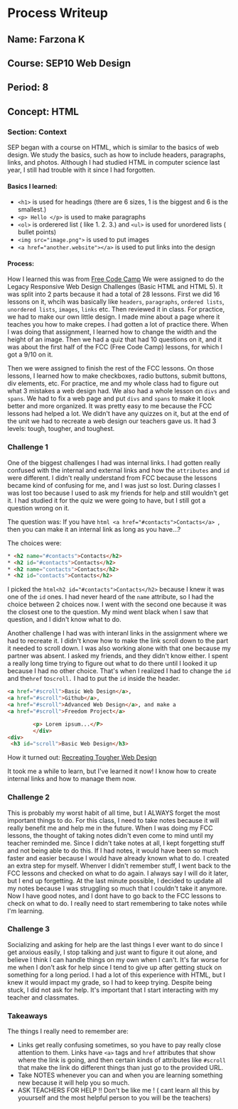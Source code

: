 # Process Writeup

## Name: Farzona K
## Course: SEP10 Web Design
## Period: 8
## Concept: HTML

### Section: Context 
SEP began with a course on HTML, which is similar to the basics of web design. We study the basics, such as how to include headers, paragraphs, links, and photos. Although I had studied HTML in computer science last year, I still had trouble with it since I had forgotten.

#### Basics I learned: 
* `<h1>` is used for headings (there are 6 sizes, 1 is the biggest and 6 is the smallest.)
* `<p> Hello </p>` is used to make paragraphs
* `<ol>` is orderered list ( like 1. 2. 3.) and `<ul>` is used for unordered lists ( bullet points)
* `<img src="image.png">` is used to put images
* `<a href="another.website"></a>` is used to put links into the design

#### Process: 
 How I learned this was from [Free Code Camp](https://freecodecamp.org/) We were assigned to do the Legacy Responsive Web Design Challenges (Basic HTML and HTML 5). It was split into 2 parts because it had a total of 28 lessons. First we did 16 lessons on it, whcih was basically like `headers`, `paragraphs`, `ordered lists`, `unordered lists`, `images`, `links`  etc. Then reviewed it in class. For practice, we had to make our own little design. I made mine about a page where it teaches you how to make crepes. I had gotten a lot of practice there. When I was doing that assignment, I learned how to change the width and the height of an image. Then we had a quiz that had 10 questions on it, and it was about the first half of the FCC (Free Code Camp) lessons, for which I got a 9/10 on it. 
 
Then we were assigned to finish the rest of the FCC lessons. On those lessons, I learned how to make checkboxes, radio buttons, submit buttons, div elements, etc. For practice, me and my whole class had to figure out what 3 mistakes a web design had. We also had a whole lesson on `divs` and `spans`. We had to fix a web page and put `divs` and `spans` to make it look better and more organized. It was pretty easy to me because the FCC lessons had helped a lot. We didn't have any quizzes on it, but at the end of the unit we had to recreate a web design our teachers gave us. It had 3 levels: tough, tougher, and toughest.

### Challenge 1

One of the biggest challenges I had was internal links. I had gotten really confused with the internal and external links and how the `attributes` and `id` were different. I didn't really understand from FCC because the lessons became kind of confusing for me, and I was just so lost. During classes I was lost too because I used to ask my friends for help and still wouldn't get it. I had studied it for the quiz we were going to have, but I still got a question wrong on it. 

The question was: If you have ```html <a href="#contacts">Contacts</a> ```, then you can make it an internal link as long as you have...?

The choices were: 

```html
* <h2 name="#contacts">Contacts</h2>
* <h2 id="#contacts">Contacts</h2>
* <h2 name="contacts">Contacts</h2>
* <h2 id="contacts">Contacts</h2>
```
I picked the ```html<h2 id="#contacts">Contacts</h2>``` because I knew it was one of the `id` ones. I had never heard of the `name` attribute, so I had the choice between 2 choices now. I went with the second one because it was the closest one to the question. My mind went black when I saw that question, and I didn't know what to do. 

Another challenge I had was with interanl links in the assignment where we had to recreate it. I didn't know how to make the link scroll down to the part it needed to scroll down. I was also working alone with that one because my partner was absent. I asked my friends, and they didn't know either. I spent a really long time trying to figure out what to do there until I looked it up because I had no other choice. That's when I realized I had to change the `id` and the`href` to`scroll.` I  had to put the `id`  inside the header. 

```html
<a href="#scroll">Basic Web Design</a>,
<a href="#scroll">Github</a>,
<a href="#scroll">Advanced Web Design</a>, and make a
<a href="#scroll">Freedom Project</a>

        <p> Lorem ipsum...</P> 
        </div>
<div>
 <h3 id="scroll">Basic Web Design</h3>
```
How it turned out: [ Recreating Tougher Web Design](https://app.pickcode.io/project/cm2dm4vgo1gu1koywia4y19en)

It took me a while to learn, but I've learned it now! I know how to create internal links and how to manage them now. 

### Challenge 2
This is probably my worst habit of all time, but I ALWAYS forget the most important things to do. For this class, I need to take notes because it will really benefit me and help me in the future. When I was doing my FCC lessons, the thought of taking notes didn't even come to mind until my teacher reminded me. Since I didn't take notes at all, I kept forgetting stuff and not being able to do this. If I had notes, it would have been so much faster and easier because I would have already known what to do. I created an extra step for myself. Whenver I didn't remember stuff, I went back to the FCC lessons and checked on what to do again. I always say I will do it later, but I end up forgetting. At the last minute possible, I decided to update all my notes because I was struggling so much that I couldn't take it anymore. Now I have good notes, and I dont have to go back to the FCC lessons to check on what to do. I really need to start remembering to take notes while I'm learning.

### Challenge 3
Socializing and asking for help are the last things I ever want to do since I get anxious easily, I stop talking and just want to figure it out alone, and believe I think I can handle things on my own when I can't. It's far worse for me when I don't ask for help since I tend to give up after getting stuck on something for a long period. I had a lot of this experience with HTML, but I knew it would impact my grade, so I had to keep trying. Despite being stuck, I did not ask for help. It's important that I start interacting with my teacher and classmates. 

### Takeaways
The things I really need to remember are: 
* Links get really confusing sometimes, so you have to pay really close attention to them. Links have `<a>` tags and `href` attributes that show where the link is going, and then certain kinds of attributes like `#scroll` that make the link do different things than just go to the provided URL.
* Take NOTES whenever you can and when you are learning something new because it will help you so much.
* ASK TEACHERS FOR HELP !! Don't be like me ! ( cant learn all this by youurself and the most helpful person to you will be the teachers)


